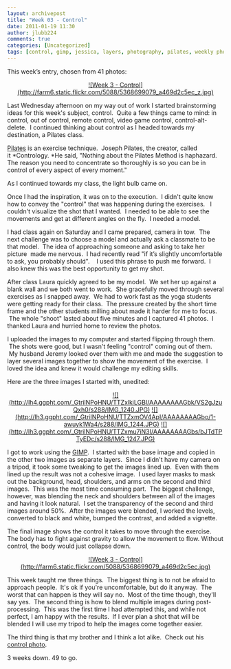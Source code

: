 ```yaml
---
layout: archivepost
title: "Week 03 - Control"
date: 2011-01-19 11:30
author: jlubb224
comments: true
categories: [Uncategorized]
tags: [control, gimp, jessica, layers, photography, pilates, weekly photo challenge]
---
```

This week’s entry, chosen from 41 photos:

<p align="center">
<a title="Week 3 - Control by Mrs. Rev!, on Flickr" href="http://www.flickr.com/photos/mrs_rev/5368699079/">![Week 3 - Control](http://farm6.static.flickr.com/5088/5368699079_a469d2c5ec_z.jpg)</a>



Last Wednesday afternoon on my way out of work I started brainstorming ideas for this week's subject, control.  Quite a few things came to mind: in control, out of control, remote control, video game control, control-alt-delete.  I continued thinking about control as I headed towards my destination, a Pilates class.

<a href="http://en.wikipedia.org/wiki/Pilates" target="_blank">Pilates</a> is an exercise technique.  Joseph Pilates, the creator, called it *Contrology. *He said, "Nothing about the Pilates Method is haphazard. The reason you need to concentrate so thoroughly is so you can be in control of every aspect of every moment."

As I continued towards my class, the light bulb came on.

Once I had the inspiration, it was on to the execution.  I didn't quite know how to convey the "control" that was happening during the exercises.   I couldn't visualize the shot that I wanted.  I needed to be able to see the movements and get at different angles on the fly.  I needed a model.

I had class again on Saturday and I came prepared, camera in tow.  The next challenge was to choose a model and actually ask a classmate to be that model.  The idea of approaching someone and asking to take her picture  made me nervous.  I had recently read "if it’s slightly uncomfortable to ask, you probably should".    I used this phrase to push me forward.  I also knew this was the best opportunity to get my shot.

After class Laura quickly agreed to be my model.  We set her up against a blank wall and we both went to work.  She gracefully moved through several exercises as I snapped away.  We had to work fast as the yoga students were getting ready for their class.  The pressure created by the short time frame and the other students milling about made it harder for me to focus.  The whole "shoot" lasted about five minutes and I captured 41 photos.  I thanked Laura and hurried home to review the photos.

I uploaded the images to my computer and started flipping through them.  The shots were good, but I wasn't feeling "control" coming out of them.  My husband Jeremy looked over them with me and made the suggestion to layer several images together to show the movement of the exercise.  I loved the idea and knew it would challenge my editing skills.

Here are the three images I started with, unedited:

<p align="center">
<a href="http://picasaweb.google.com/lh/photo/NsbOduXPs86WxmjYKWgNunrfGkvH0RjaEeSCt43kCf8?feat=embedwebsite">![](http://lh4.ggpht.com/_GtrilNPoHNU/TTZxlkiLGBI/AAAAAAAAGbk/VS2gJzuQxh0/s288/IMG_1240.JPG)</a> <a href="http://picasaweb.google.com/lh/photo/xEyA8LgW4JHLhL4Us31kL3rfGkvH0RjaEeSCt43kCf8?feat=embedwebsite">![](http://lh3.ggpht.com/_GtrilNPoHNU/TTZxmOV4ApI/AAAAAAAAGbo/1-awuyk1Wa4/s288/IMG_1244.JPG)</a> <a href="http://picasaweb.google.com/lh/photo/ccvoJO23JIfohol8nNTrdnrfGkvH0RjaEeSCt43kCf8?feat=embedwebsite">![](http://lh3.ggpht.com/_GtrilNPoHNU/TTZxmu7iN3I/AAAAAAAAGbs/bJTdTPTyEDc/s288/IMG_1247.JPG)</a>



I got to work using the [GIMP](http://www.gimp.org/).  I started with the base image and copied in the other two images as separate layers.  Since I didn't have my camera on a tripod, it took some tweaking to get the images lined up.  Even with them lined up the result was not a cohesive image.  I used layer masks to mask out the background, head, shoulders, and arms on the second and third images.  This was the most time consuming part.  The biggest challenge, however, was blending the neck and shoulders between all of the images and having it look natural.  I set the transparency of the second and third images around 50%.  After the images were blended, I worked the levels, converted to black and white, bumped the contrast, and added a vignette.

The final image shows the control it takes to move through the exercise. The body has to fight against gravity to allow the movement to flow. Without control, the body would just collapse down.

<p align="center">
<a title="Week 3 - Control by Mrs. Rev!, on Flickr" href="http://www.flickr.com/photos/mrs_rev/5368699079/">![Week 3 - Control](http://farm6.static.flickr.com/5088/5368699079_a469d2c5ec.jpg)</a>



This week taught me three things.  The biggest thing is to not be afraid to approach people.  It's ok if you're uncomfortable, but do it anyway.  The worst that can happen is they will say no.  Most of the time though, they'll say yes.  The second thing is how to blend multiple images during post-processing.  This was the first time I had attempted this, and while not perfect, I am happy with the results.  If I ever plan a shot that will be blended I will use my tripod to help the images come together easier.

The third thing is that my brother and I think a lot alike.  Check out his <a href="http://arightgapesnest.blogspot.com/2011/01/photo-challenge-control.html" target="_blank">control photo</a>.

3 weeks down. 49 to go.
